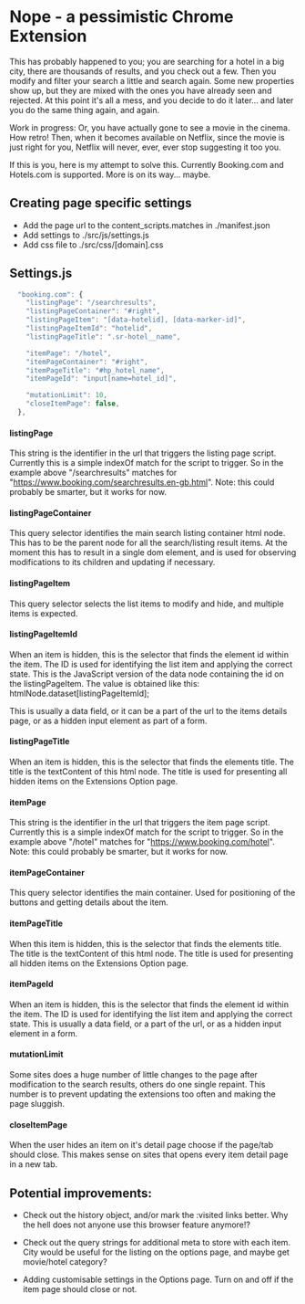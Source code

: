 
# Nope - a pessimistic Chrome Extension

This has probably happened to you; you are searching for a hotel in a big city, there are thousands of results, and you check out a few. Then you modify and filter your search a little and search again. Some new properties show up, but they are mixed with the ones you have already seen and rejected. At this point it's all a mess, and you decide to do it later... and later you do the same thing again, and again. 

Work in progress: Or, you have actually gone to see a movie in the cinema. How retro! Then, when it becomes available on Netflix, since the movie is just right for you, Netflix will never, ever, ever stop suggesting it too you. 

If this is you, here is my attempt to solve this. Currently Booking.com and Hotels.com is supported. More is on its way... maybe. 

## Creating page specific settings
- Add the page url to the content_scripts.matches in ./manifest.json
- Add settings to ./src/js/settings.js
- Add css file to ./src/css/[domain].css

## Settings.js

```javascript
  "booking.com": {
    "listingPage": "/searchresults",
    "listingPageContainer": "#right",
    "listingPageItem": "[data-hotelid], [data-marker-id]",
    "listingPageItemId": "hotelid",
    "listingPageTitle": ".sr-hotel__name",

    "itemPage": "/hotel",
    "itemPageContainer": "#right",
    "itemPageTitle": "#hp_hotel_name",
    "itemPageId": "input[name=hotel_id]", 

    "mutationLimit": 10,
    "closeItemPage": false,
  }, 
```

#### listingPage
This string is the identifier in the url that triggers the listing page script. Currently this is a simple indexOf match for the script to trigger. So in the example above "/searchresults" matches for "https://www.booking.com/searchresults.en-gb.html". Note: this could probably be smarter, but it works for now.

#### listingPageContainer
This query selector identifies the main search listing container html node. This has to be the parent node for all the search/listing result items. At the moment this has to result in a single dom element, and is used for observing modifications to its children and updating if necessary.

#### listingPageItem
This query selector selects the list items to modify and hide, and multiple items is expected. 

#### listingPageItemId 
When an item is hidden, this is the selector that finds the element id within the item. The ID is used for identifying the list item and applying the correct state. This is the JavaScript version of the data node containing the id on the listingPageItem. The value is obtained like this: htmlNode.dataset[listingPageItemId];

This is usually a data field, or it can be a part of the url to the items details page, or as a hidden input element as part of a form. 

#### listingPageTitle
When an item is hidden, this is the selector that finds the elements title. The title is the textContent of this html node. The title is used for presenting all hidden items on the Extensions Option page. 

#### itemPage
This string is the identifier in the url that triggers the item page script. Currently this is a simple indexOf match for the script to trigger. So in the example above "/hotel" matches for "https://www.booking.com/hotel". Note: this could probably be smarter, but it works for now.

#### itemPageContainer
This query selector identifies the main container. Used for positioning of the buttons and getting details about the item.

#### itemPageTitle
When this item is hidden, this is the selector that finds the elements title. The title is the textContent of this html node. The title is used for presenting all hidden items on the Extensions Option page.

#### itemPageId
When an item is hidden, this is the selector that finds the element id within the item. The ID is used for identifying the list item and applying the correct state. This is usually a data field, or a part of the url, or as a hidden input element in a form. 

#### mutationLimit
Some sites does a huge number of little changes to the page after modification to the search results, others do one single repaint. This number is to prevent updating the extensions too often and making the page sluggish.

#### closeItemPage
When the user hides an item on it's detail page choose if the page/tab should close. This makes sense on sites that opens every item detail page in a new tab.


## Potential improvements: 
- Check out the history object, and/or mark the :visited links better. Why the hell does not anyone use this browser feature anymore!?

- Check out the query strings for additional meta to store with each item. City would be useful for the listing on the options page, and maybe get movie/hotel category? 

- Adding customisable settings in the Options page. Turn on and off if the item page should close or not.





